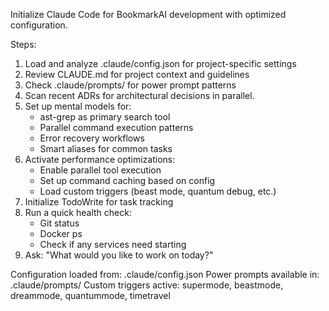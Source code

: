 Initialize Claude Code for BookmarkAI development with optimized configuration.

Steps:
1. Load and analyze .claude/config.json for project-specific settings
2. Review CLAUDE.md for project context and guidelines
3. Check .claude/prompts/ for power prompt patterns
4. Scan recent ADRs for architectural decisions in parallel.
5. Set up mental models for:
   - ast-grep as primary search tool
   - Parallel command execution patterns
   - Error recovery workflows
   - Smart aliases for common tasks
6. Activate performance optimizations:
   - Enable parallel tool execution
   - Set up command caching based on config
   - Load custom triggers (beast mode, quantum debug, etc.)
7. Initialize TodoWrite for task tracking
8. Run a quick health check:
   - Git status
   - Docker ps
   - Check if any services need starting
9. Ask: "What would you like to work on today?"

Configuration loaded from: .claude/config.json
Power prompts available in: .claude/prompts/
Custom triggers active: supermode, beastmode, dreammode, quantummode, timetravel